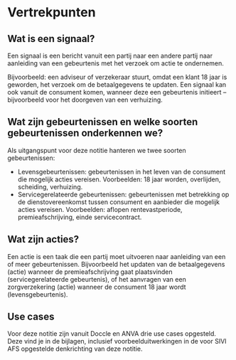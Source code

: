 # Vertrekpunten

## Wat is een signaal?

Een signaal is een bericht vanuit een partij naar een andere partij naar aanleiding van een gebeurtenis met het verzoek om actie te ondernemen.

Bijvoorbeeld: een adviseur of verzekeraar stuurt, omdat een klant 18 jaar is geworden, het verzoek om de betaalgegevens te updaten. Een signaal kan ook vanuit de consument komen, wanneer deze een gebeurtenis initieert – bijvoorbeeld voor het doorgeven van een verhuizing.

## Wat zijn gebeurtenissen en welke soorten gebeurtenissen onderkennen we?

Als uitgangspunt voor deze notitie hanteren we twee soorten gebeurtenissen:

- Levensgebeurtenissen: gebeurtenissen in het leven van de consument die mogelijk acties vereisen. Voorbeelden: 18 jaar worden, overlijden, scheiding, verhuizing.
- Servicegerelateerde gebeurtenissen: gebeurtenissen met betrekking op de dienstovereenkomst tussen consument en aanbieder die mogelijk acties vereisen. Voorbeelden: aflopen rentevastperiode, premieafschrijving, einde servicecontract.

## Wat zijn acties?

Een actie is een taak die een partij moet uitvoeren naar aanleiding van een of meer gebeurtenissen. Bijvoorbeeld het updaten van de betaalgegevens (actie) wanneer de premieafschrijving gaat plaatsvinden (servicegerelateerde gebeurtenis), of het aanvragen van een zorgverzekering (actie) wanneer de consument 18 jaar wordt (levensgebeurtenis).

## Use cases

Voor deze notitie zijn vanuit Doccle en ANVA drie use cases opgesteld. Deze vind je in de bijlagen, inclusief voorbeelduitwerkingen in de voor SIVI AFS opgestelde denkrichting van deze notitie.
